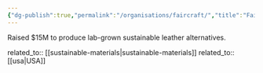 ```yaml
---
{"dg-publish":true,"permalink":"/organisations/faircraft/","title":"Faircraft"}
---
```



Raised $15M to produce lab-grown sustainable leather alternatives.

related_to:: [[sustainable-materials\|sustainable-materials]]
related_to:: [[usa\|USA]]
